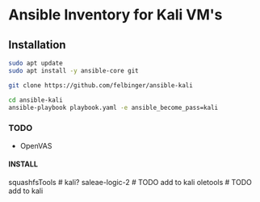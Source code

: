 # Ansible Inventory for Kali VM's
## Installation
```sh
sudo apt update
sudo apt install -y ansible-core git

git clone https://github.com/felbinger/ansible-kali

cd ansible-kali
ansible-playbook playbook.yaml -e ansible_become_pass=kali
```

### TODO
* OpenVAS

#### INSTALL
squashfsTools  # kali?
saleae-logic-2  # TODO add to kali
oletools  # TODO add to kali

